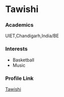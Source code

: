 # Tawishi

### Academics

UIET,Chandigarh,India/BE
### Interests

- Basketball
- Music

### Profile Link

[Tawishi][3]

[3]:https://github.com/Tawishi

